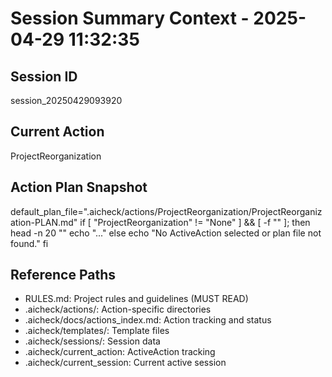# Session Summary Context - 2025-04-29 11:32:35

## Session ID

session_20250429093920

## Current Action

ProjectReorganization

## Action Plan Snapshot

default_plan_file=".aicheck/actions/ProjectReorganization/ProjectReorganization-PLAN.md"
if [ "ProjectReorganization" != "None" ] && [ -f "" ]; then
head -n 20 ""
echo "..."
else
echo "No ActiveAction selected or plan file not found."
fi

## Reference Paths

- RULES.md: Project rules and guidelines (MUST READ)
- .aicheck/actions/: Action-specific directories
- .aicheck/docs/actions_index.md: Action tracking and status
- .aicheck/templates/: Template files
- .aicheck/sessions/: Session data
- .aicheck/current_action: ActiveAction tracking
- .aicheck/current_session: Current active session
